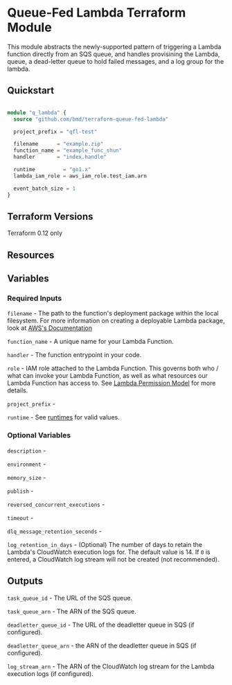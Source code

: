 # Queue-Fed Lambda Terraform Module

This module abstracts the newly-supported pattern of triggering a Lambda function directly from an SQS queue, and handles provisining the Lambda, queue, a dead-letter queue to hold failed messages, and a log group for the lambda.

## Quickstart

```terraform

module "q_lambda" {
  source "github.com/bmd/terraform-queue-fed-lambda"

  project_prefix = "qfl-test"

  filename      = "example.zip"
  function_name = "example_func_shun"
  handler       = "index.handle"

  runtime         = "go1.x"
  lambda_iam_role = aws_iam_role.test_iam.arn

  event_batch_size = 1
}

```

## Terraform Versions

Terraform 0.12 only

## Resources




## Variables

### Required Inputs

`filename` - The path to the function's deployment package within the local filesystem. For more information on creating a deployable Lambda package, look at [AWS's Documentation](https://docs.aws.amazon.com/lambda/latest/dg/lambda-python-how-to-create-deployment-package.html)

`function_name` - A unique name for your Lambda Function.

`handler` - The function entrypoint in your code.

`role` - IAM role attached to the Lambda Function. This governs both who / what can invoke your Lambda Function, as well as what resources our Lambda Function has access to. See [Lambda Permission Model](https://docs.aws.amazon.com/lambda/latest/dg/lambda-permissions.html) for more details. 

`project_prefix` - 

`runtime` - See [runtimes](https://docs.aws.amazon.com/lambda/latest/dg/API_CreateFunction.html#SSS-CreateFunction-request-Runtime) for valid values.

### Optional Variables

`description` - 

`environment` - 

`memory_size` - 

`publish` - 

`reversed_concurrent_executions` - 

`timeout` - 

`dlq_message_retention_seconds` - 

`log_retention_in_days` - (Optional) The number of days to retain the Lambda's CloudWatch execution logs for. The default value is 14. If `0` is entered, a CloudWatch log stream will not be created (not recommended).

## Outputs

`task_queue_id` - The URL of the SQS queue.

`task_queue_arn` - The ARN of the SQS queue.

`deadletter_queue_id` - The URL of the deadletter queue in SQS (if configured).

`deadletter_queue_arn` - the ARN of the deadletter queue in SQS (if configured).

`log_stream_arn` - The ARN of the CloudWatch log stream for the Lambda execution logs (if configured).